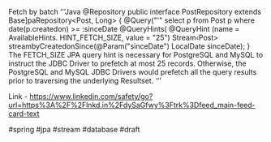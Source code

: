 Fetch by batch 
‘’’Java
@Repository
public interface PostRepository extends Base]paRepository<Post, Long> {
@Query("'" select p from Post p
where date(p.createdon) >= :sinceDate
@QueryHints(
@QueryHint (name = AvailableHints. HINT_FETCH_SIZE, value = "25")
Stream‹Post> streambyCreatedonSince(@Param("sinceDate") LocalDate sinceDate);
} The FETCH_SIZE JPA query hint is necessary for PostgreSQL and MySQL to instruct the JDBC Driver to prefetch at most 25 records. Otherwise, the PostgreSQL and MySQL JDBC Drivers would prefetch all the query results
prior to traversing the underlying Resultset.
‘’’

Link - https://www.linkedin.com/safety/go?url=https%3A%2F%2Flnkd.in%2FdySaGfwy%3Ftrk%3Dfeed_main-feed-card-text

#spring #jpa #stream #database 
#draft